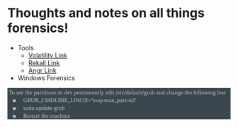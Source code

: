 # Thoughts and notes on all things forensics!

* Tools
	* [Volatility Link](https://github.com/jklm264/My-Forensics-Notes/tree/master/Tools/Volatility_learning "Volatility")
	* [Rekall Link](https://github.com/jklm264/My-Forensics-Notes/tree/master/Tools/Rekall_learning "Google's Rekall + GRR + some Memory Forensics notes")
	* [Angr Link](https://github.com/jklm264/My-Forensics-Notes/tree/master/Tools/angr "Angr")
* Windows Forensics

![Loop Device fix on SIFT](loopdevice_Fix.png)
